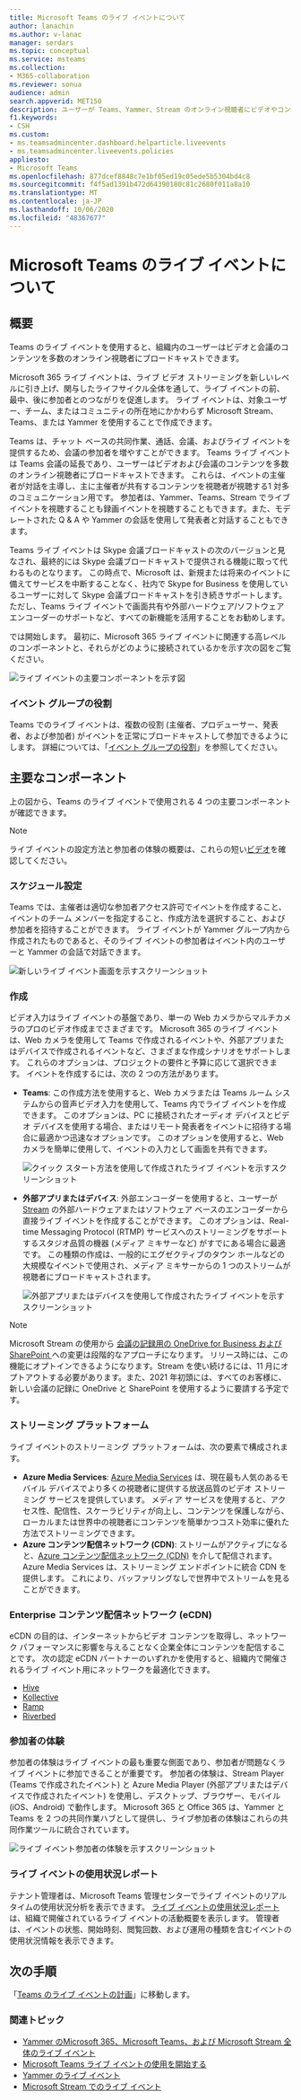```yaml
---
title: Microsoft Teams のライブ イベントについて
author: lanachin
ms.author: v-lanac
manager: serdars
ms.topic: conceptual
ms.service: msteams
ms.collection:
- M365-collaboration
ms.reviewer: sonua
audience: admin
search.appverid: MET150
description: ユーザーが Teams、Yammer、Stream のオンライン視聴者にビデオやコンテンツをブロードキャストするためのライブ イベントを紹介します。
f1.keywords:
- CSH
ms.custom:
- ms.teamsadmincenter.dashboard.helparticle.liveevents
- ms.teamsadmincenter.liveevents.policies
appliesto:
- Microsoft Teams
ms.openlocfilehash: 877dcef8848c7e1bf05ed19c05ede5b5304bd4c8
ms.sourcegitcommit: f4f5ad1391b472d64390180c81c2680f011a8a10
ms.translationtype: MT
ms.contentlocale: ja-JP
ms.lasthandoff: 10/06/2020
ms.locfileid: "48367677"
---
```

# <a name="what-are-microsoft-teams-live-events"></a>Microsoft Teams のライブ イベントについて

## <a name="overview"></a>概要

Teams のライブ イベントを使用すると、組織内のユーザーはビデオと会議のコンテンツを多数のオンライン視聴者にブロードキャストできます。 

Microsoft 365 ライブ イベントは、ライブ ビデオ ストリーミングを新しいレベルに引き上げ、関与したライフサイクル全体を通して、ライブ イベントの前、最中、後に参加者とのつながりを促進します。 ライブ イベントは、対象ユーザー、チーム、またはコミュニティの所在地にかかわらず Microsoft Stream、Teams、または Yammer を使用することで作成できます。  

Teams は、チャット ベースの共同作業、通話、会議、およびライブ イベントを提供するため、会議の参加者を増やすことができます。 Teams ライブ イベントは Teams 会議の延長であり、ユーザーはビデオおよび会議のコンテンツを多数のオンライン視聴者にブロードキャストできます。 これらは、イベントの主催者が対話を主導し、主に主催者が共有するコンテンツを視聴者が視聴する1 対多のコミュニケーション用です。 参加者は、Yammer、Teams、Stream でライブ イベントを視聴することも録画イベントを視聴することもできます。また、モデレートされた Q & A や Yammer の会話を使用して発表者と対話することもできます。

Teams ライブ イベントは Skype 会議ブロードキャストの次のバージョンと見なされ、最終的には Skype 会議ブロードキャストで提供される機能に取って代わるものとなります。 この時点で、Microsoft は、新規または将来のイベントに備えてサービスを中断することなく、社内で Skype for Business を使用しているユーザーに対して Skype 会議ブロードキャストを引き続きサポートします。 ただし、Teams ライブ イベントで画面共有や外部ハードウェア/ソフトウェア エンコーダーのサポートなど、すべての新機能を活用することをお勧めします。

では開始します。 最初に、Microsoft 365 ライブ イベントに関連する高レベルのコンポーネントと、それらがどのように接続されているかを示す次の図をご覧ください。 

![ライブ イベントの主要コンポーネントを示す図](../media/teams-live-events.png  "ライブ イベント、スケジュール設定、作成、ストリーム プラットフォーム、認定済みのサードパーティ eCDN プロバイダーの主要コンポーネントを示す図")

### <a name="event-group-roles"></a>イベント グループの役割
Teams でのライブ イベントは、複数の役割 (主催者、プロデューサー、発表者、および参加者) がイベントを正常にブロードキャストして参加できるようにします。 詳細については、「[イベント グループの役割](https://support.office.com/article/get-started-with-microsoft-teams-live-events-d077fec2-a058-483e-9ab5-1494afda578a?ui=en-US&rs=en-US&ad=US#bkmk_roles)」を参照してください。

## <a name="key-components"></a>主要なコンポーネント
上の図から、Teams のライブ イベントで使用される 4 つの主要コンポーネントが確認できます。

> [!NOTE]
> ライブ イベントの設定方法と参加者の体験の概要は、これらの短い[ビデオ](https://support.office.com/article/video-plan-and-schedule-a-live-event-f92363a0-6d98-46d2-bdd9-f2248075e502)を確認してください。

### <a name="scheduling"></a>スケジュール設定
Teams では、主催者は適切な参加者アクセス許可でイベントを作成すること、イベントのチーム メンバーを指定すること、作成方法を選択すること、および参加者を招待することができます。 ライブ イベントが Yammer グループ内から作成されたものであると、そのライブ イベントの参加者はイベント内のユーザーと Yammer の会話で対話できます。 

![新しいライブ イベント画面を示すスクリーンショット](../media/teams-live-events-schedule.png "新しいライブ イベントを作成およびスケジュールするための [新しいライブ イベント] 画面を示すスクリーンショット")

### <a name="production"></a>作成
ビデオ入力はライブ イベントの基盤であり、単一の Web カメラからマルチカメラのプロのビデオ作成までさまざまです。 Microsoft 365 のライブ イベントは、Web カメラを使用して Teams で作成されるイベントや、外部アプリまたはデバイスで作成されるイベントなど、さまざまな作成シナリオをサポートします。 これらのオプションは、プロジェクトの要件と予算に応じて選択できます。 イベントを作成するには、次の 2 つの方法があります。

- **Teams**: この作成方法を使用すると、Web カメラまたは Teams ルーム システムからの音声ビデオ入力を使用して、Teams 内でライブ イベントを作成できます。 このオプションは、PC に接続されたオーディオ デバイスとビデオ デバイスを使用する場合、またはリモート発表者をイベントに招待する場合に最適かつ迅速なオプションです。 このオプションを使用すると、Web カメラを簡単に使用して、イベントの入力として画面を共有できます。 

    ![クイック スタート方法を使用して作成されたライブ イベントを示すスクリーンショット](../media/teams-live-events-quick-start.png "クイック スタート作成方法を使用して作成されたライブ イベントを示すスクリーンショット")

- **外部アプリまたはデバイス**: 外部エンコーダーを使用すると、ユーザーが [Stream](https://stream.microsoft.com) の外部ハードウェアまたはソフトウェア ベースのエンコーダーから直接ライブ イベントを作成することができます。 このオプションは、Real-time Messaging Protocol (RTMP) サービスへのストリーミングをサポートするスタジオ品質の機器 (メディア ミキサーなど) がすでにある場合に最適です。 この種類の作成は、一般的にエグゼクティブのタウン ホールなどの大規模なイベントで使用され、メディア ミキサーからの 1 つのストリームが視聴者にブロードキャストされます。 

    ![外部アプリまたはデバイスを使用して作成されたライブ イベントを示すスクリーンショット](../media/teams-live-events-external-encoder.png "外部アプリまたはデバイスの作成方法を使用して作成されたライブ イベントを示すスクリーンショット")

>[!Note]
> Microsoft Stream の使用から [会議の記録用の OneDrive for Business および SharePoint ](../tmr-meeting-recording-change.md)への変更は段階的なアプローチになります。 リリース時には、この機能にオプトインできるようになります。Stream を使い続けるには、11 月にオプトアウトする必要があります。また、2021 年初頭には、すべてのお客様に、新しい会議の記録に OneDrive と SharePoint を使用するように要請する予定です。

### <a name="streaming-platform"></a>ストリーミング プラットフォーム
ライブ イベントのストリーミング プラットフォームは、次の要素で構成されます。

- **Azure Media Services**: [Azure Media Services](https://docs.microsoft.com/azure/media-services/previous/) は、現在最も人気のあるモバイル デバイスでより多くの視聴者に提供する放送品質のビデオ ストリーミング サービスを提供しています。 メディア サービスを使用すると、アクセス性、配信性、スケーラビリティが向上し、コンテンツを保護しながら、ローカルまたは世界中の視聴者にコンテンツを簡単かつコスト効率に優れた方法でストリーミングできます。
- **Azure コンテンツ配信ネットワーク (CDN)**: ストリームがアクティブになると、[Azure コンテンツ配信ネットワーク (CDN)](https://docs.microsoft.com/azure/cdn/) を介して配信されます。 Azure Media Services は、ストリーミング エンドポイントに統合 CDN を提供します。 これにより、バッファリングなしで世界中でストリームを見ることができます。

### <a name="enterprise-content-delivery-network-ecdn"></a>Enterprise コンテンツ配信ネットワーク (eCDN)
eCDN の目的は、インターネットからビデオ コンテンツを取得し、ネットワーク パフォーマンスに影響を与えることなく企業全体にコンテンツを配信することです。 次の認定 eCDN パートナーのいずれかを使用すると、組織内で開催されるライブ イベント用にネットワークを最適化できます。
- [Hive](https://www.hivestreaming.com/partners/integration-partners/microsoft/)
- [Kollective](https://kollective.com/ecdn-solutions/microsoft-live-events/)
- [Ramp](https://rampecdn.com)
- [Riverbed](https://www.riverbed.com/solutions/office-365.html)

### <a name="attendee-experience"></a>参加者の体験 
参加者の体験はライブ イベントの最も重要な側面であり、参加者が問題なくライブ イベントに参加できることが重要です。 参加者の体験は、Stream Player (Teams で作成されたイベント) と Azure Media Player (外部アプリまたはデバイスで作成されたイベント) を使用し、デスクトップ、ブラウザー、モバイル (iOS、Android) で動作します。 Microsoft 365 と Office 365 は、Yammer と Teams を 2 つの共同作業ハブとして提供し、ライブ参加者の体験はこれらの共同作業ツールに統合されています。 

![ライブ イベント参加者の体験を示すスクリーンショット](../media/teams-live-events-attendee.png "ライブ イベント参加者の体験を示すスクリーンショット")

### <a name="live-event-usage-report"></a>ライブ イベントの使用状況レポート 
テナント管理者は、Microsoft Teams 管理センターでライブ イベントのリアルタイムの使用状況分析を表示できます。  [ライブ イベントの使用状況レポート](../teams-analytics-and-reports/teams-live-event-usage-report.md)は、組織で開催されているライブ イベントの活動概要を表示します。  管理者は、イベントの状態、開始時刻、閲覧回数、および運用の種類を含むイベントの使用状況情報を表示できます。  

## <a name="next-steps"></a>次の手順
「[Teams のライブ イベントの計画](plan-for-teams-live-events.md)」に移動します。

### <a name="related-topics"></a>関連トピック
- [Yammer のMicrosoft 365、Microsoft Teams、および Microsoft Stream 全体のライブ イベント](https://docs.microsoft.com/stream/live-event-m365)
- [Microsoft Teams ライブ イベントの使用を開始する](https://support.office.com/article/d077fec2-a058-483e-9ab5-1494afda578a)
- [Yammer のライブ イベント](https://support.office.com/article/live-events-in-yammer-4ece0ee2-c268-4636-bf2a-16e454befe57)
- [Microsoft Stream でのライブ イベント](https://docs.microsoft.com/stream/live-event-overview)

 
